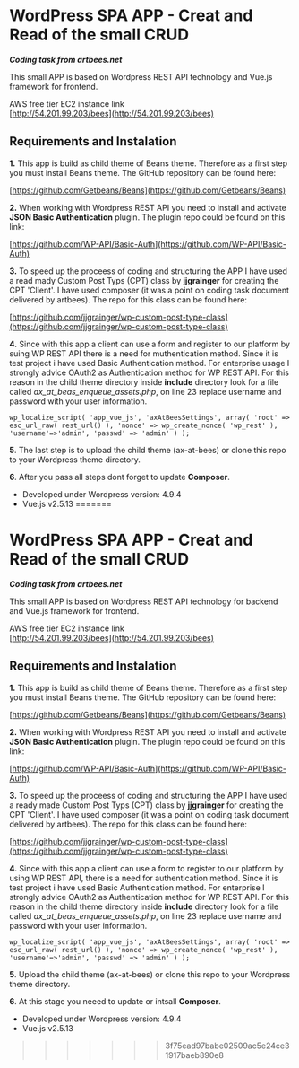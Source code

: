 # WordPress SPA APP - Creat and Read of the small CRUD 
<b><i>Coding task from artbees.net</i></b>


This small APP is based on Wordpress REST API technology and Vue.js framework for frontend.  

AWS free tier EC2 instance link<br>
[http://54.201.99.203/bees](http://54.201.99.203/bees)

## Requirements and Instalation

<b>1.</b> This app is build as child theme of Beans theme. Therefore as a first step you must install Beans theme.
The GitHub repository can be found here: 

[https://github.com/Getbeans/Beans](https://github.com/Getbeans/Beans)

<b>2.</b> When working with Wordpress REST API you need to install and activate <b>JSON Basic Authentication</b> plugin. The plugin repo could be found on this link: 

[https://github.com/WP-API/Basic-Auth](https://github.com/WP-API/Basic-Auth)

<b>3.</b> To speed up the proceess of coding and structuring the APP I have used a read mady Custom Post Typs (CPT) class by <b>jjgrainger</b> for creating the CPT 'Client'. I have used composer (it was a point on coding task document delivered by artbees). 
The repo for this class can be found here: 

[https://github.com/jjgrainger/wp-custom-post-type-class](https://github.com/jjgrainger/wp-custom-post-type-class)

<b>4.</b> Since with this app a client can use a form and register to  our platform by suing WP REST API there is a need for 
muthentication method. Since it is test project i have used Basic Authentication method. For enterprise usage I strongly advice OAuth2 as Authentication method for WP REST API. For this reason in the child theme directory inside <b>include</b> directory look for a file called <i>ax_at_beas_enqueue_assets.php</i>, on line 23 replace username and password with your user information. 

```
wp_localize_script( 'app_vue_js', 'axAtBeesSettings', array( 'root' => esc_url_raw( rest_url() ), 'nonce' => wp_create_nonce( 'wp_rest' ), 'username'=>'admin', 'passwd' => 'admin' ) );
```

<b>5</b>. The last step is to upload the child theme (ax-at-bees) or clone this repo to your Wordpress theme directory.  

<b>6</b>. After you pass all steps dont forget to update <b>Composer</b>. 


* Developed under Wordpress version: 4.9.4
* Vue.js v2.5.13 
=======

# WordPress SPA APP - Creat and Read of the small CRUD 
<b><i>Coding task from artbees.net</i></b>


This small APP is based on Wordpress REST API technology for backend and Vue.js framework for frontend.  

AWS free tier EC2 instance link<br>
[http://54.201.99.203/bees](http://54.201.99.203/bees)

## Requirements and Instalation

<b>1.</b> This app is build as child theme of Beans theme. Therefore as a first step you must install Beans theme.
The GitHub repository can be found here: 

[https://github.com/Getbeans/Beans](https://github.com/Getbeans/Beans)

<b>2.</b> When working with Wordpress REST API you need to install and activate <b>JSON Basic Authentication</b> plugin. The plugin repo could be found on this link: 

[https://github.com/WP-API/Basic-Auth](https://github.com/WP-API/Basic-Auth)

<b>3.</b> To speed up the proceess of coding and structuring the APP I have used a ready made Custom Post Typs (CPT) class by <b>jjgrainger</b> for creating the CPT 'Client'. I have used composer (it was a point on coding task document delivered by artbees). 
The repo for this class can be found here: 

[https://github.com/jjgrainger/wp-custom-post-type-class](https://github.com/jjgrainger/wp-custom-post-type-class)

<b>4.</b> Since with this app a client can use a form to register to our platform by using WP REST API, there is a need for 
authentication method. Since it is test project i have used Basic Authentication method. For enterprise I strongly advice OAuth2 as Authentication method for WP REST API. For this reason in the child theme directory inside <b>include</b> directory look for a file called <i>ax_at_beas_enqueue_assets.php</i>, on line 23 replace username and password with your user information. 

```
wp_localize_script( 'app_vue_js', 'axAtBeesSettings', array( 'root' => esc_url_raw( rest_url() ), 'nonce' => wp_create_nonce( 'wp_rest' ), 'username'=>'admin', 'passwd' => 'admin' ) );
```
<b>5</b>. Upload the child theme (ax-at-bees) or clone this repo to your Wordpress theme directory.  

<b>6</b>. At this stage you neeed to update or intsall <b>Composer</b>. 




* Developed under Wordpress version: 4.9.4
* Vue.js v2.5.13 
>>>>>>> 3f75ead97babe02509ac5e24ce31917baeb890e8
